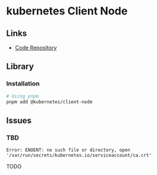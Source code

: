 # kubernetes Client Node

<!--
https://github.com/search?q=path%3Apackages%20path%3Asrc%2Findex.ts%20content%3A%40kubernetes%2Fclient-node&type=code
-->

## Links

- [Code Repository](https://github.com/kubernetes-client/javascript)

## Library

### Installation

```sh
# Using pnpm
pnpm add @kubernetes/client-node
```

## Issues

### TBD

```log
Error: ENOENT: no such file or directory, open '/var/run/secrets/kubernetes.io/serviceaccount/ca.crt'
```

<!--
https://github.com/kubernetes-client/javascript/issues/687
-->

TODO
